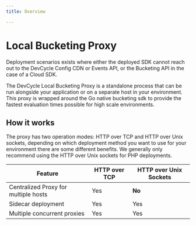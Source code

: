 ```yaml
---
title: Overview

---
```


# Local Bucketing Proxy

Deployment scenarios exists where either the deployed SDK cannot reach out to the DevCycle Config CDN or Events API, or
the Bucketing API in the case of a Cloud SDK.

The DevCycle Local Bucketing Proxy is a standalone process that can be run alongside your application or on a separate
host in your environment.
This proxy is wrapped around the Go native bucketing sdk to provide the fastest evaluation times possible for high scale
environments.

## How it works

The proxy has two operation modes: HTTP over TCP and HTTP over Unix sockets, depending on which deployment method you
want to use for your environment there are some different benefits. We generally only recommend using the HTTP over Unix
sockets for PHP deployments.

| Feature                              | HTTP over TCP | HTTP over Unix Sockets |
|--------------------------------------|---------------|------------------------|
| Centralized Proxy for multiple hosts | Yes           | **No**                 |
| Sidecar deployment                   | Yes           | Yes                    |
| Multiple concurrent proxies          | Yes           | Yes                    |


